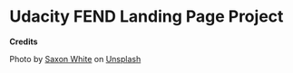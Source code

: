 # Udacity FEND Landing Page Project


**Credits**

Photo by <a href="https://unsplash.com/@saxon_white?utm_source=unsplash&utm_medium=referral&utm_content=creditCopyText">Saxon White</a> on <a href="/t/color-theory?utm_source=unsplash&utm_medium=referral&utm_content=creditCopyText">Unsplash</a>
  